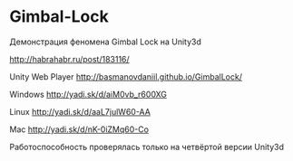 Gimbal-Lock
===========

Демонстрация феномена Gimbal Lock на Unity3d

http://habrahabr.ru/post/183116/

Unity Web Player http://basmanovdaniil.github.io/GimbalLock/

Windows http://yadi.sk/d/aiM0vb_r600XG

Linux http://yadi.sk/d/aaL7julW60-AA

Mac http://yadi.sk/d/nK-0iZMq60-Co

Работоспособность проверялась только на четвёртой версии Unity3d
